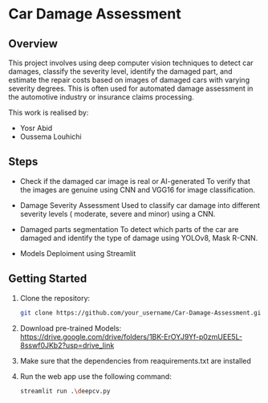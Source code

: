 # Car Damage Assessment

## Overview

This project involves using deep computer vision techniques to detect car damages, classify the severity level, identify the damaged part, and estimate the repair costs based on images of damaged cars with varying severity degrees. This is often used for automated damage assessment in the automotive industry or insurance claims processing.


This work is realised by:

* Yosr Abid
* Oussema Louhichi

## Steps

* Check if the damaged car image is real or AI-generated
  To verify that the images are genuine using CNN and VGG16 for image classification.

* Damage Severity Assessment
  Used to classify car damage into different severity levels ( moderate, severe and minor) using a CNN.

* Damaged parts segmentation
  To detect which parts of the car are damaged and identify the type of damage using YOLOv8, Mask R-CNN.

* Models Deploiment using Streamlit


## Getting Started


1. Clone the repository:

   ```bash
   git clone https://github.com/your_username/Car-Damage-Assessment.git
2. Download pre-trained  Models: https://drive.google.com/drive/folders/1BK-ErOYJ9Yf-p0zmUEE5L-8sswf0JKb2?usp=drive_link
3. Make sure that the dependencies from reaquirements.txt are installed
4. Run the web app use the following command: 
   ```bash
   streamlit run .\deepcv.py  
